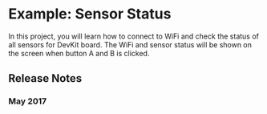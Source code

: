 # Example: Sensor Status

In this project, you will learn how to connect to WiFi and check the status of all sensors for DevKit board.
The WiFi and sensor status will be shown on the screen when button A and B is clicked.

## Release Notes

### May 2017